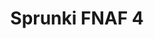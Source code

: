 ---
slug: sprunki-fnaf-4
title: Sprunki FNAF 4
description: "Sprunki FNAF 4 is an exciting online game. Play for free directly in your browser!"
icon: /images/popular_mods/Sprunki FNAF 4.png
url: https://wowtbc.net/sprunkin/fnaf4/index.html
previewImage: /images/popular_mods/Sprunki FNAF 4.png
type: popular mods

# SEO配置
seo:
  title: "Sprunki FNAF 4 - Play Free Online Game | Fun Browser Games"
  description: "Sprunki FNAF 4 - Play this fun online game for free in your browser. No download required!"
  ogImage: "/images/popular_mods/Sprunki FNAF 4.png"
  keywords: "sprunki-fnaf-4, online game, browser game, free game, popular mods game, play online"

videoUrls:
  - https://www.youtube.com/embed/example1
  - https://www.youtube.com/embed/example2

whyPlay:
  title: "Why Play Sprunki FNAF 4?"
  items:
    - "Immersive Gameplay: Sprunki FNAF 4 offers an engaging and immersive gaming experience that will keep you entertained for hours"
    - "Challenging Levels: Test your skills with increasingly difficult challenges and obstacles"
    - "Beautiful Graphics: Enjoy stunning visuals and smooth animations that bring the game world to life"
    - "Regular Updates: New content and features are added regularly to keep the game fresh and exciting"
    - "Free to Play: Experience all the fun without spending a penny"
    - "Community Features: Connect with other players, share strategies, and compete for high scores"
    - "Cross-Platform: Play on any device with a web browser, no downloads required"

features:
  title: "Key Features of Sprunki FNAF 4"
  image: "/images/popular_mods/Sprunki FNAF 4.png"
  items:
    - "Intuitive Controls: Easy to learn controls make Sprunki FNAF 4 accessible for players of all skill levels"
    - "Multiple Game Modes: Enjoy various gameplay options that provide different challenges and experiences"
    - "Character Customization: Personalize your gaming experience with unique characters and items"
    - "Achievement System: Complete special tasks to earn rewards and recognition"
    - "Leaderboards: Compete with players worldwide and see who can achieve the highest scores"

characteristics:
  title: "Game Characteristics"
  image: "/images/popular_mods/Sprunki FNAF 4.png"
  items:
    - "Genre: Popular mods game with elements of strategy and skill"
    - "Difficulty: Suitable for both casual gamers and those seeking a challenge"
    - "Play Time: Quick sessions or extended gameplay, depending on your preference"
    - "Art Style: Vibrant and engaging visuals that enhance the gaming experience"
    - "Sound Design: Immersive audio that complements the gameplay perfectly"

info: "Sprunki FNAF 4 is an exciting online game that offers players a unique and engaging gaming experience. With its intuitive controls, stunning visuals, and challenging gameplay, Sprunki FNAF 4 provides hours of entertainment for players of all ages and skill levels. Whether you're looking for a quick gaming session during a break or an extended play session, Sprunki FNAF 4 delivers an immersive experience that will keep you coming back for more. The game features multiple levels of increasing difficulty, ensuring that players are constantly challenged as they progress. With regular updates adding new content and features, Sprunki FNAF 4 remains fresh and exciting, providing endless entertainment options for its growing community of players."

howToPlayIntro: "Welcome to Sprunki FNAF 4! This guide will walk you through the basics and help you master the game. Whether you're a beginner or looking to improve your skills, these tips and instructions will enhance your gaming experience."

howToPlaySteps:
  - title: "Getting Started"
    description: "Begin your Sprunki FNAF 4 adventure by familiarizing yourself with the controls. Use your keyboard or mouse to navigate through the game interface. The tutorial will guide you through the basic mechanics and help you understand the objectives."
  - title: "Understanding the Objectives"
    description: "In Sprunki FNAF 4, your main goal is to progress through levels by completing specific objectives. Each level presents unique challenges that require different strategies and approaches."
  - title: "Mastering the Controls"
    description: "Practice using the controls to improve your precision and reaction time. Sprunki FNAF 4 requires quick reflexes and strategic thinking to overcome obstacles and defeat opponents."
  - title: "Utilizing Power-ups"
    description: "Collect power-ups throughout the game to enhance your abilities and overcome difficult challenges. Each power-up offers unique advantages that can be crucial for success."
  - title: "Developing Strategies"
    description: "As you progress in Sprunki FNAF 4, develop effective strategies for different scenarios. Analyze patterns, anticipate challenges, and adapt your approach to maximize your performance."

faq:
  title: "Frequently Asked Questions about Sprunki FNAF 4"
  items:
    - question: "Is Sprunki FNAF 4 free to play?"
      answer: "Yes, Sprunki FNAF 4 is completely free to play directly in your web browser. No downloads or purchases are required to enjoy the full game experience."
    - question: "Can I play Sprunki FNAF 4 on mobile devices?"
      answer: "Yes, Sprunki FNAF 4 is optimized for both desktop and mobile play. You can enjoy the game on any device with a web browser and internet connection."
    - question: "Are there any in-game purchases?"
      answer: "While Sprunki FNAF 4 is free to play, there may be optional in-game purchases available for cosmetic items or additional features that don't affect core gameplay."
    - question: "How often is Sprunki FNAF 4 updated?"
      answer: "The developers regularly update Sprunki FNAF 4 with new content, features, and improvements based on player feedback and game performance."
    - question: "Can I play Sprunki FNAF 4 offline?"
      answer: "Currently, Sprunki FNAF 4 requires an internet connection to play as it's a browser-based online game."
    - question: "Is Sprunki FNAF 4 suitable for children?"
      answer: "Yes, Sprunki FNAF 4 is designed to be family-friendly and suitable for players of all ages."
    - question: "How do I report bugs or issues?"
      answer: "If you encounter any problems while playing Sprunki FNAF 4, you can report them through the game's support page or contact the developers directly through their website."
    - question: "Still Have Questions?"
      answer: "If you have additional questions about Sprunki FNAF 4 that aren't covered in this FAQ, please visit our support center or contact our customer service team for assistance."
---